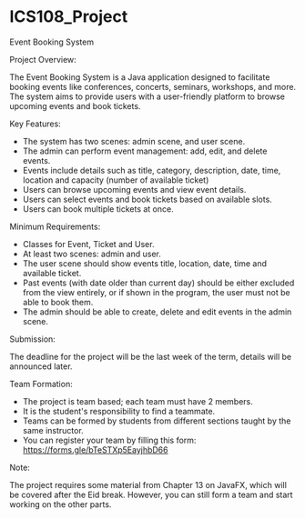 # ICS108_Project
Event Booking System

Project Overview:

The Event Booking System is a Java application designed to facilitate booking events like 
conferences, concerts, seminars, workshops, and more. The system aims to provide users with a 
user-friendly platform to browse upcoming events and book tickets.

Key Features:
- The system has two scenes: admin scene, and user scene.
- The admin can perform event management: add, edit, and delete events.
- Events include details such as title, category, description, date, time, location and capacity 
(number of available ticket)
- Users can browse upcoming events and view event details.
- Users can select events and book tickets based on available slots.
- Users can book multiple tickets at once.

Minimum Requirements:
- Classes for Event, Ticket and User.
- At least two scenes: admin and user.
- The user scene should show events title, location, date, time and available ticket.
- Past events (with date older than current day) should be either excluded from the view 
entirely, or if shown in the program, the user must not be able to book them.
- The admin should be able to create, delete and edit events in the admin scene.

Submission:

The deadline for the project will be the last week of the term, details will be announced later.

Team Formation:
- The project is team based; each team must have 2 members.
- It is the student's responsibility to find a teammate. 
- Teams can be formed by students from different sections taught by the same instructor.
- You can register your team by filling this form: https://forms.gle/bTeSTXp5EayjhbD66

Note:

The project requires some material from Chapter 13 on JavaFX, which will be covered after the Eid 
break. However, you can still form a team and start working on the other parts.
